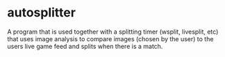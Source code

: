 # autosplitter
A program that is used together with a splitting timer (wsplit, livesplit, etc) that uses image analysis to compare images (chosen by the user) to the users live game feed and splits when there is a match.
